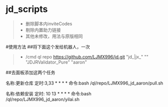 # jd_scripts
> * 删除脚本内inviteCodes
> * 剔除内置助力链接
> * 其他未修改，用法与原版相同

#使用方法
##将下面这个发给机器人，一次

> * /cmd ql repo https://github.com/LJMX996/jd.git "jd_|jx_" "" "JDJRValidator_Pure" "aaron"

##去面板添加这两个任务

名称:更新仓库
定时:3,33 * * * *
命令:bash /ql/repo/LJMX996_jd_aaron/pull.sh

名称:依赖安装
定时: 10 13 * * * *
命令:bash /ql/repo/LJMX996_jd_aaron/yilai.sh
